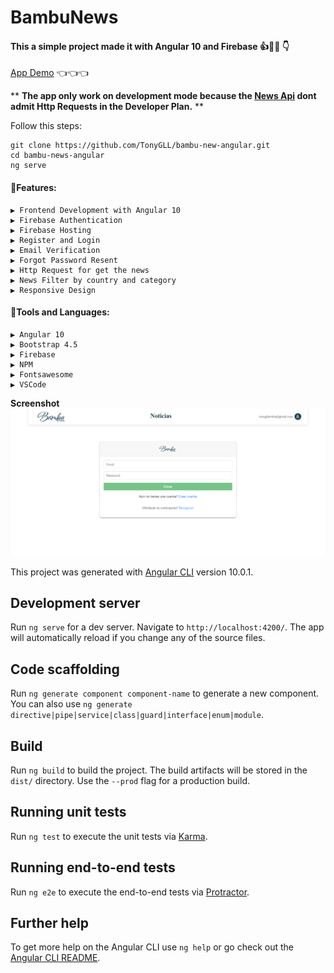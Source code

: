 # BambuNews

#### This a simple project made it with Angular 10 and Firebase 👍📖🚀 👇

[App Demo](https://angular-bambu-news.web.app/) 👈👈👈

\*\* **The app only work on development mode because the [News Api](https://newsapi.org/) dont admit Http Requests in the Developer Plan.** \*\*

Follow this steps:
```
git clone https://github.com/TonyGLL/bambu-new-angular.git
cd bambu-news-angular
ng serve
```

#### 📖Features:

    ▶️ Frontend Development with Angular 10
    ▶️ Firebase Authentication
    ▶️ Firebase Hosting
    ▶️ Register and Login
    ▶️ Email Verification
    ▶️ Forgot Password Resent
    ▶️ Http Request for get the news
    ▶️ News Filter by country and category
    ▶️ Responsive Design

#### 🧰Tools and Languages:

    ▶️ Angular 10
    ▶️ Bootstrap 4.5
    ▶️ Firebase
    ▶️ NPM
    ▶️ Fontsawesome
    ▶️ VSCode

**Screenshot**
![screen](screen.png)

This project was generated with [Angular CLI](https://github.com/angular/angular-cli) version 10.0.1.

## Development server

Run `ng serve` for a dev server. Navigate to `http://localhost:4200/`. The app will automatically reload if you change any of the source files.

## Code scaffolding

Run `ng generate component component-name` to generate a new component. You can also use `ng generate directive|pipe|service|class|guard|interface|enum|module`.

## Build

Run `ng build` to build the project. The build artifacts will be stored in the `dist/` directory. Use the `--prod` flag for a production build.

## Running unit tests

Run `ng test` to execute the unit tests via [Karma](https://karma-runner.github.io).

## Running end-to-end tests

Run `ng e2e` to execute the end-to-end tests via [Protractor](http://www.protractortest.org/).

## Further help

To get more help on the Angular CLI use `ng help` or go check out the [Angular CLI README](https://github.com/angular/angular-cli/blob/master/README.md).
